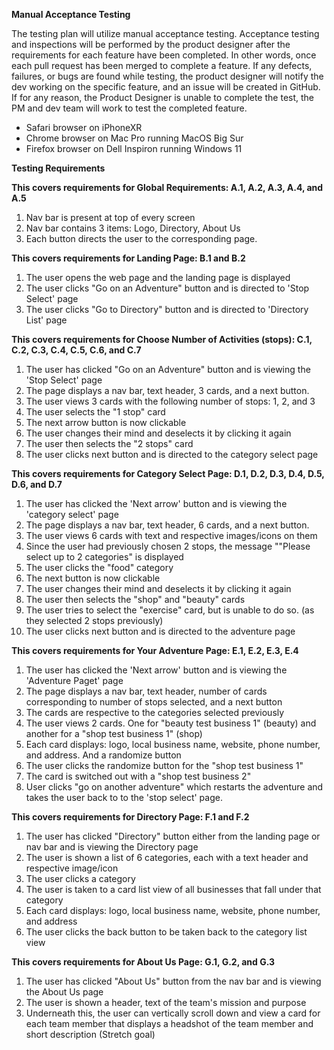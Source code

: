 **Manual Acceptance Testing**

The testing plan will utilize manual acceptance testing. Acceptance testing and inspections will be performed by the product designer after the requirements for each feature have been completed. In other words, once each pull request has been merged to complete a feature. If any defects, failures, or bugs are found while testing, the product designer will notify the dev working on the specific feature, and an issue will be created in GitHub. If for any reason, the Product Designer is unable to complete the test, the PM and dev team will work to test the completed feature.

- Safari browser on iPhoneXR
- Chrome browser on Mac Pro running MacOS Big Sur
- Firefox browser on Dell Inspiron running Windows 11

**Testing Requirements**

**This covers requirements for Global Requirements: A.1, A.2, A.3, A.4, and A.5**

1. Nav bar is present at top of every screen
2. Nav bar contains 3 items: Logo, Directory, About Us
3. Each button directs the user to the corresponding page.

**This covers requirements for Landing Page: B.1 and B.2**

1. The user opens the web page and the landing page is displayed
2. The user clicks &quot;Go on an Adventure&quot; button and is directed to &#39;Stop Select&#39; page
3. The user clicks &quot;Go to Directory&quot; button and is directed to &#39;Directory List&#39; page

**This covers requirements for Choose Number of Activities (stops): C.1, C.2, C.3, C.4, C.5, C.6, and C.7**

1. The user has clicked &quot;Go on an Adventure&quot; button and is viewing the &#39;Stop Select&#39; page
2. The page displays a nav bar, text header, 3 cards, and a next button.
3. The user views 3 cards with the following number of stops: 1, 2, and 3
4. The user selects the &quot;1 stop&quot; card
5. The next arrow button is now clickable
6. The user changes their mind and deselects it by clicking it again
7. The user then selects the &quot;2 stops&quot; card
8. The user clicks next button and is directed to the category select page

**This covers requirements for Category Select Page: D.1, D.2, D.3, D.4, D.5, D.6, and D.7**

1. The user has clicked the &#39;Next arrow&#39; button and is viewing the &#39;category select&#39; page
2. The page displays a nav bar, text header, 6 cards, and a next button.
3. The user views 6 cards with text and respective images/icons on them
4. Since the user had previously chosen 2 stops, the message &quot;&quot;Please select up to 2 categories&quot; is displayed
5. The user clicks the &quot;food&quot; category
6. The next button is now clickable
7. The user changes their mind and deselects it by clicking it again
8. The user then selects the &quot;shop&quot; and &quot;beauty&quot; cards
9. The user tries to select the &quot;exercise&quot; card, but is unable to do so. (as they selected 2 stops previously)
10. The user clicks next button and is directed to the adventure page

**This covers requirements for Your Adventure Page: E.1, E.2, E.3, E.4**

1. The user has clicked the &#39;Next arrow&#39; button and is viewing the &#39;Adventure Paget&#39; page
2. The page displays a nav bar, text header, number of cards corresponding to number of stops selected, and a next button
3. The cards are respective to the categories selected previously
4. The user views 2 cards. One for &quot;beauty test business 1&quot; (beauty) and another for a &quot;shop test business 1&quot; (shop)
5. Each card displays: logo, local business name, website, phone number, and address. And a randomize button
6. The user clicks the randomize button for the &quot;shop test business 1&quot;
7. The card is switched out with a &quot;shop test business 2&quot;
8. User clicks &quot;go on another adventure&quot; which restarts the adventure and takes the user back to to the &#39;stop select&#39; page.

**This covers requirements for Directory Page: F.1 and F.2**

1. The user has clicked &quot;Directory&quot; button either from the landing page or nav bar and is viewing the Directory page
2. The user is shown a list of 6 categories, each with a text header and respective image/icon
3. The user clicks a category
4. The user is taken to a card list view of all businesses that fall under that category
5. Each card displays: logo, local business name, website, phone number, and address
6. The user clicks the back button to be taken back to the category list view

**This covers requirements for About Us Page: G.1, G.2, and G.3**

1. The user has clicked &quot;About Us&quot; button from the nav bar and is viewing the About Us page
2. The user is shown a header, text of the team&#39;s mission and purpose
3. Underneath this, the user can vertically scroll down and view a card for each team member that displays a headshot of the team member and short description (Stretch goal)
